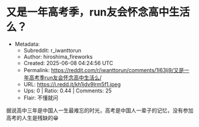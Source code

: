 # 又是一年高考季，run友会怀念高中生活么？

- Metadata:
  - Subreddit: r_iwanttorun
  - Author: hiroshima_fireworks
  - Created: 2025-06-08 04:24:56 UTC
  - Permalink: https://reddit.com/r/iwanttorun/comments/1l63lj9/又是一年高考季run友会怀念高中生活么/
  - URL: https://i.redd.it/kh1jdv9lrm5f1.jpeg
  - Ups: 0 | Ratio: 0.44 | Comments: 25
  - Flair: 不懂就问


据说高中三年是中国人一生最难忘的时光，高考是中国人一辈子的记忆，没有参加高考的人生是残缺的😁

